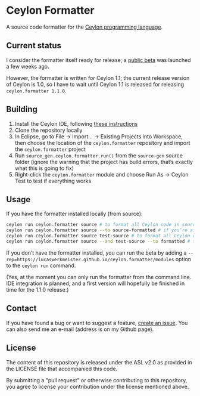 Ceylon Formatter
================

A source code formatter for the [Ceylon programming language](http://ceylon-lang.org/).

Current status
--------------

I consider the formatter itself ready for release;
a [public beta](https://groups.google.com/forum/#!topic/ceylon-users/UZDhaNcfxtc) was launched a few weeks ago.

However, the formatter is written for Ceylon 1.1;
the current release version of Ceylon is 1.0, so I have to wait until Ceylon 1.1 is released for releasing `ceylon.formatter 1.1.0`.

Building
--------

1. Install the Ceylon IDE, following [these instructions](http://ceylon-lang.org/documentation/1.0/ide/install/)
2. Clone the repository locally
3. In Eclipse, go to File -> Import... -> Existing Projects into Workspace, then choose the location of the `ceylon.formatter` repository and import the `ceylon.formatter` project
4. Run `source_gen.ceylon.formatter.run()` from the `source-gen` source folder  (ignore the warning that the project has build errors, that’s exactly what this is going to fix)
5. Right-click the `ceylon.formatter` module and choose Run As -> Ceylon Test to test if everything works

Usage
-----

If you have the formatter installed locally (from source):
```bash
ceylon run ceylon.formatter source # to format all Ceylon code in source
ceylon run ceylon.formatter source --to source-formatted # if you’re afraid I might break your code – directory structure is preserved
ceylon run ceylon.formatter source test-source # to format all Ceylon code in source and test-source
ceylon run ceylon.formatter source --and test-source --to formatted # to format all Ceylon code in source and test-source into formatted
```

If you don’t have the formatter installed, you can run the beta by adding a `--rep=https://lucaswerkmeister.github.io/ceylon.formatter/modules` option to the `ceylon run` command.

(Yes, at the moment you can only run the formatter from the command line.
IDE integration is planned, and a first version will hopefully be finished in time for the 1.1.0 release.)

Contact
-------

If you have found a bug or want to suggest a feature, [create an issue](https://github.com/lucaswerkmeister/ceylon.formatter/issues/new). You can also send me an e-mail (address is on my Github page).

License
-------

The content of this repository is released under the ASL v2.0
as provided in the LICENSE file that accompanied this code.

By submitting a "pull request" or otherwise contributing to 
this repository, you agree to license your contribution under 
the license mentioned above.
